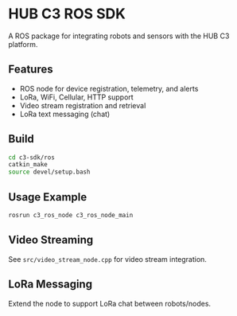 # HUB C3 ROS SDK

A ROS package for integrating robots and sensors with the HUB C3 platform.

## Features
- ROS node for device registration, telemetry, and alerts
- LoRa, WiFi, Cellular, HTTP support
- Video stream registration and retrieval
- LoRa text messaging (chat)

## Build
```bash
cd c3-sdk/ros
catkin_make
source devel/setup.bash
```

## Usage Example
```bash
rosrun c3_ros_node c3_ros_node_main
```

## Video Streaming
See `src/video_stream_node.cpp` for video stream integration.

## LoRa Messaging
Extend the node to support LoRa chat between robots/nodes.
